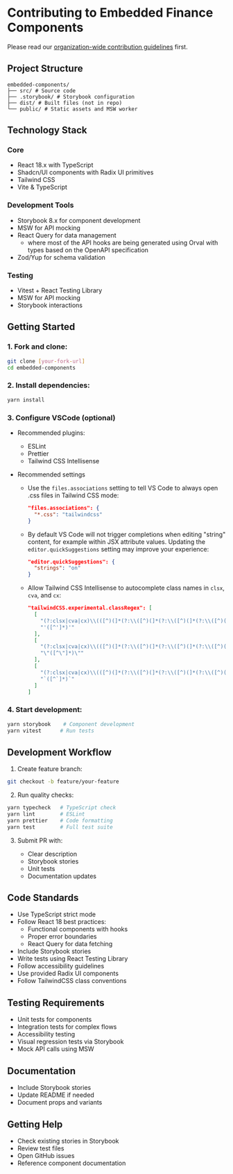 # Contributing to Embedded Finance Components

Please read our [organization-wide contribution guidelines](https://github.com/jpmorganchase/.github/blob/main/CONTRIBUTING.md) first.

## Project Structure

```
embedded-components/ 
├── src/ # Source code 
├── .storybook/ # Storybook configuration 
├── dist/ # Built files (not in repo) 
└── public/ # Static assets and MSW worker
```

## Technology Stack

### Core

- React 18.x with TypeScript
- Shadcn/UI components with Radix UI primitives 
- Tailwind CSS
- Vite & TypeScript

### Development Tools

- Storybook 8.x for component development
- MSW for API mocking
- React Query for data management
  - where most of the API hooks are being generated using Orval with types based on the OpenAPI specification
- Zod/Yup for schema validation

### Testing

- Vitest + React Testing Library
- MSW for API mocking
- Storybook interactions

## Getting Started

### 1. Fork and clone:

```bash
git clone [your-fork-url]
cd embedded-components
```

### 2. Install dependencies:

```bash
yarn install
```

### 3. Configure VSCode (optional)

  - Recommended plugins:
    - ESLint
    - Prettier
    - Tailwind CSS Intellisense
   
  - Recommended settings
    - Use the `files.associations` setting to tell VS Code to always open .css files in Tailwind CSS mode:
      
      ```json
      "files.associations": {
        "*.css": "tailwindcss"
      }
      ```

    - By default VS Code will not trigger completions when editing "string" content, for example within JSX attribute values. Updating the `editor.quickSuggestions`  setting may improve your experience:
      
      ```json
      "editor.quickSuggestions": {
        "strings": "on"
      }
      ```

    - Allow Tailwind CSS Intellisense to autocomplete class names in `clsx`, `cva`, and `cx`:
      
      ```json
      "tailwindCSS.experimental.classRegex": [
        [
          "(?:clsx|cva|cx)\\(([^)(]*(?:\\([^)(]*(?:\\([^)(]*(?:\\([^)(]*\\)[^)(]*)*\\)[^)(]*)*\\)[^)(]*)*)\\)",
          "'([^']*)'"
        ],
        [
          "(?:clsx|cva|cx)\\(([^)(]*(?:\\([^)(]*(?:\\([^)(]*(?:\\([^)(]*\\)[^)(]*)*\\)[^)(]*)*\\)[^)(]*)*)\\)",
          "\"([^\"]*)\""
        ],
        [
          "(?:clsx|cva|cx)\\(([^)(]*(?:\\([^)(]*(?:\\([^)(]*(?:\\([^)(]*\\)[^)(]*)*\\)[^)(]*)*\\)[^)(]*)*)\\)",
          "`([^`]*)`"
        ]
      ]
      ```


### 4. Start development:

```bash
yarn storybook    # Component development
yarn vitest      # Run tests
```

## Development Workflow

1. Create feature branch:

```bash
git checkout -b feature/your-feature
```

2. Run quality checks:

```bash
yarn typecheck   # TypeScript check
yarn lint        # ESLint
yarn prettier    # Code formatting
yarn test        # Full test suite
```

3. Submit PR with:

    - Clear description
    - Storybook stories
    - Unit tests
    - Documentation updates

## Code Standards

- Use TypeScript strict mode
- Follow React 18 best practices:
  - Functional components with hooks
  - Proper error boundaries
  - React Query for data fetching
- Include Storybook stories
- Write tests using React Testing Library
- Follow accessibility guidelines
- Use provided Radix UI components
- Follow TailwindCSS class conventions

## Testing Requirements

- Unit tests for components
- Integration tests for complex flows
- Accessibility testing
- Visual regression tests via Storybook
- Mock API calls using MSW

## Documentation

- Include Storybook stories
- Update README if needed
- Document props and variants

## Getting Help

- Check existing stories in Storybook
- Review test files
- Open GitHub issues
- Reference component documentation
